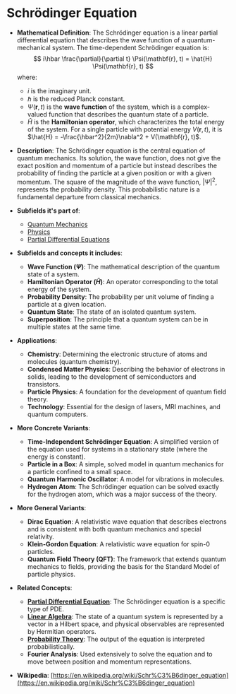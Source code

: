 # Schrödinger Equation

- **Mathematical Definition**: The Schrödinger equation is a linear partial differential equation that describes the wave function of a quantum-mechanical system. The time-dependent Schrödinger equation is:
$$ i\hbar \frac{\partial}{\partial t} \Psi(\mathbf{r}, t) = \hat{H} \Psi(\mathbf{r}, t) $$
  where:
    - $i$ is the imaginary unit.
    - $\hbar$ is the reduced Planck constant.
    - $\Psi(\mathbf{r}, t)$ is the **wave function** of the system, which is a complex-valued function that describes the quantum state of a particle.
    - $\hat{H}$ is the **Hamiltonian operator**, which characterizes the total energy of the system. For a single particle with potential energy $V(\mathbf{r}, t)$, it is $\hat{H} = -\frac{\hbar^2}{2m}\nabla^2 + V(\mathbf{r}, t)$.

- **Description**: The Schrödinger equation is the central equation of quantum mechanics. Its solution, the wave function, does not give the exact position and momentum of a particle but instead describes the probability of finding the particle at a given position or with a given momentum. The square of the magnitude of the wave function, $|\Psi|^2$, represents the probability density. This probabilistic nature is a fundamental departure from classical mechanics.

- **Subfields it's part of**:
    - [Quantum Mechanics](https://en.wikipedia.org/wiki/Quantum_mechanics)
    - [Physics](https://en.wikipedia.org/wiki/Physics)
    - [Partial Differential Equations](https://en.wikipedia.org/wiki/Partial_differential_equation)

- **Subfields and concepts it includes**:
    - **Wave Function ($\Psi$)**: The mathematical description of the quantum state of a system.
    - **Hamiltonian Operator ($\hat{H}$)**: An operator corresponding to the total energy of the system.
    - **Probability Density**: The probability per unit volume of finding a particle at a given location.
    - **Quantum State**: The state of an isolated quantum system.
    - **Superposition**: The principle that a quantum system can be in multiple states at the same time.

- **Applications**:
    - **Chemistry**: Determining the electronic structure of atoms and molecules (quantum chemistry).
    - **Condensed Matter Physics**: Describing the behavior of electrons in solids, leading to the development of semiconductors and transistors.
    - **Particle Physics**: A foundation for the development of quantum field theory.
    - **Technology**: Essential for the design of lasers, MRI machines, and quantum computers.

- **More Concrete Variants**:
    - **Time-Independent Schrödinger Equation**: A simplified version of the equation used for systems in a stationary state (where the energy is constant).
    - **Particle in a Box**: A simple, solved model in quantum mechanics for a particle confined to a small space.
    - **Quantum Harmonic Oscillator**: A model for vibrations in molecules.
    - **Hydrogen Atom**: The Schrödinger equation can be solved exactly for the hydrogen atom, which was a major success of the theory.

- **More General Variants**:
    - **Dirac Equation**: A relativistic wave equation that describes electrons and is consistent with both quantum mechanics and special relativity.
    - **Klein-Gordon Equation**: A relativistic wave equation for spin-0 particles.
    - **Quantum Field Theory (QFT)**: The framework that extends quantum mechanics to fields, providing the basis for the Standard Model of particle physics.

- **Related Concepts**:
    - **[Partial Differential Equation](../../applied_mathematics/differential_equations/pde.md)**: The Schrödinger equation is a specific type of PDE.
    - **[Linear Algebra](../../pure_mathematics/algebra/linear_algebra.md)**: The state of a quantum system is represented by a vector in a Hilbert space, and physical observables are represented by Hermitian operators.
    - **[Probability Theory](../../applied_mathematics/probability_theory/probability_space.md)**: The output of the equation is interpreted probabilistically.
    - **Fourier Analysis**: Used extensively to solve the equation and to move between position and momentum representations.

- **Wikipedia**: [https://en.wikipedia.org/wiki/Schr%C3%B6dinger_equation](https://en.wikipedia.org/wiki/Schr%C3%B6dinger_equation)
